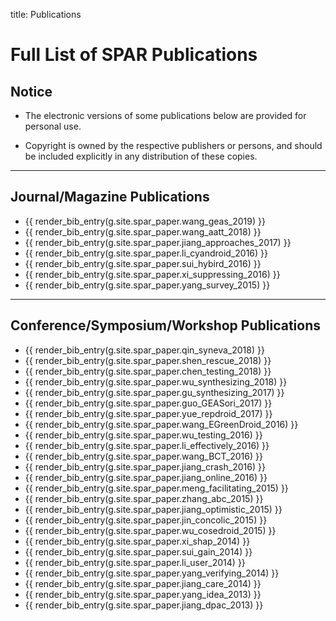 title: Publications

# Full List of SPAR Publications

## Notice

* The electronic versions of some publications below are provided for personal use.

* Copyright is owned by the respective publishers or persons, and should be included explicitly in any distribution of these copies.

---

## Journal/Magazine Publications

* {{ render_bib_entry(g.site.spar_paper.wang_geas_2019) }}
* {{ render_bib_entry(g.site.spar_paper.wang_aatt_2018) }}
* {{ render_bib_entry(g.site.spar_paper.jiang_approaches_2017) }}
* {{ render_bib_entry(g.site.spar_paper.li_cyandroid_2016) }}
* {{ render_bib_entry(g.site.spar_paper.sui_hybird_2016) }}
* {{ render_bib_entry(g.site.spar_paper.xi_suppressing_2016) }}
* {{ render_bib_entry(g.site.spar_paper.yang_survey_2015) }}

---

## Conference/Symposium/Workshop Publications

* {{ render_bib_entry(g.site.spar_paper.qin_syneva_2018) }}
* {{ render_bib_entry(g.site.spar_paper.shen_rescue_2018) }}
* {{ render_bib_entry(g.site.spar_paper.chen_testing_2018) }}
* {{ render_bib_entry(g.site.spar_paper.wu_synthesizing_2018) }}
* {{ render_bib_entry(g.site.spar_paper.gu_synthesizing_2017) }}
* {{ render_bib_entry(g.site.spar_paper.guo_GEASori_2017) }}
* {{ render_bib_entry(g.site.spar_paper.yue_repdroid_2017) }}
* {{ render_bib_entry(g.site.spar_paper.wang_EGreenDroid_2016) }}
* {{ render_bib_entry(g.site.spar_paper.wu_testing_2016) }}
* {{ render_bib_entry(g.site.spar_paper.li_effectively_2016) }}
* {{ render_bib_entry(g.site.spar_paper.wang_BCT_2016) }}
* {{ render_bib_entry(g.site.spar_paper.jiang_crash_2016) }}
* {{ render_bib_entry(g.site.spar_paper.jiang_online_2016) }}
* {{ render_bib_entry(g.site.spar_paper.meng_facilitating_2015) }}
* {{ render_bib_entry(g.site.spar_paper.zhang_abc_2015) }}
* {{ render_bib_entry(g.site.spar_paper.jiang_optimistic_2015) }}
* {{ render_bib_entry(g.site.spar_paper.jin_concolic_2015) }}
* {{ render_bib_entry(g.site.spar_paper.wu_cosedroid_2015) }}
* {{ render_bib_entry(g.site.spar_paper.xi_shap_2014) }}
* {{ render_bib_entry(g.site.spar_paper.sui_gain_2014) }}
* {{ render_bib_entry(g.site.spar_paper.li_user_2014) }}
* {{ render_bib_entry(g.site.spar_paper.yang_verifying_2014) }}
* {{ render_bib_entry(g.site.spar_paper.jiang_care_2014) }}
* {{ render_bib_entry(g.site.spar_paper.yang_idea_2013) }}
* {{ render_bib_entry(g.site.spar_paper.jiang_dpac_2013) }}
